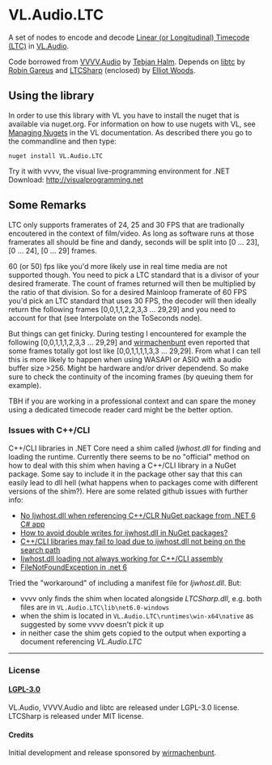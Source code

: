 # VL.Audio.LTC
A set of nodes to encode and decode [Linear (or Longitudinal) Timecode (LTC)](https://en.wikipedia.org/wiki/Linear_timecode) in [VL.Audio](https://github.com/vvvv/VL.Audio).

Code borrowed from [VVVV.Audio](https://github.com/tebjan/VVVV.Audio) by [Tebjan Halm](https://github.com/tebjan).
Depends on [libtc](https://github.com/x42/libltc) by [Robin Gareus](https://github.com/x42) and [LTCSharp](https://github.com/elliotwoods/LTCSharp) (enclosed) by [Elliot Woods](https://github.com/elliotwoods).


## Using the library
In order to use this library with VL you have to install the nuget that is available via nuget.org. For information on how to use nugets with VL, see [Managing Nugets](https://thegraybook.vvvv.org/reference/hde/managing-nugets.html) in the VL documentation. As described there you go to the commandline and then type:

    nuget install VL.Audio.LTC


Try it with vvvv, the visual live-programming environment for .NET  
Download: http://visualprogramming.net

## Some Remarks
LTC only supports framerates of 24, 25 and 30 FPS that are tradionally encoutered in the context of film/video. As long as software runs at those framerates all should be fine and dandy, seconds will be split into [0 ... 23], [0 ... 24], [0 ... 29] frames.

60 (or 50) fps like you'd more likely use in real time media are not supported though. You need to pick a LTC standard that is a divisor of your desired framerate. The count of frames returned will then be multiplied by the ratio of that division. So for a desired Mainloop framerate of 60 FPS you'd pick an LTC standard that uses 30 FPS, the decoder will then ideally return the following frames [0,0,1,1,2,2,3,3 ... 29,29] and you need to account for that (see Interpolate on the ToSeconds node).

But things can get finicky.
During testing I encountered for example the following [0,0,1,1,1,2,3,3 ... 29,29] and [wirmachenbunt](https://wirmachenbunt.de/) even reported that some frames totally got lost like [0,0,1,1,1,1,3,3 ... 29,29]. 
From what I can tell this is more likely to happen when using WASAPI or ASIO with a audio buffer size >256. Might be hardware and/or driver dependend. So make sure to check the continuity of the incoming frames (by queuing them for example).

TBH if you are working in a professional context and can spare the money using a dedicated timecode reader card might be the better option.

### Issues with C++/CLI
C++/CLI libraries in .NET Core need a shim called *Ijwhost.dll* for finding and loading the runtime. Currently there seems to be no "official" method on how to deal with this shim when having a C++/CLI library in a NuGet package. Some say to include it in the package other say  that this can easily lead to dll hell (what happens when to packages come with different versions of the shim?). Here are some related github issues with further info:

* [No Ijwhost.dll when referencing C++/CLR NuGet package from .NET 6 C# app](https://github.com/dotnet/sdk/issues/24310)
* [How to avoid double writes for ijwhost.dll in NuGet packages?](https://github.com/dotnet/sdk/issues/34213)
* [C++/CLI libraries may fail to load due to ijwhost.dll not being on the search path](https://github.com/dotnet/runtime/issues/38231)
* [Ijwhost.dll loading not always working for C++/CLI assembly](https://github.com/dotnet/runtime/issues/37972)
* [FileNotFoundException in .net 6](https://github.com/AmpScm/SharpProj/issues/25)

Tried the "workaround" of including a manifest file for *Ijwhost.dll*. But:
* vvvv only finds the shim when located alongside *LTCSharp.dll*, e.g. both files are in `VL.Audio.LTC\lib\net6.0-windows`
* when the shim is located in `VL.Audio.LTC\runtimes\win-x64\native` as suggested by some vvvv doesn't pick it up
* in neither case the shim gets copied to the output when exporting a document referencing *VL.Audio.LTC*

---


### License
#### [LGPL-3.0](https://github.com/bj-rn/VL.Audio.LTC/blob/master/LICENSE)
VL.Audio, VVVV.Audio and libtc are released under LGPL-3.0 license. LTCSharp is released under MIT license.


#### Credits
Initial development and release sponsored by [wirmachenbunt](https://wirmachenbunt.de/).
